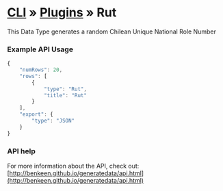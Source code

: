 # [CLI](../../../../../cli/README.md) &raquo; [Plugins](../../../../../cli/PLUGINS.md) &raquo; Rut

This Data Type generates a random Chilean Unique National Role Number


### Example API Usage

```javascript
{
    "numRows": 20,
    "rows": [
        {
            "type": "Rut",
            "title": "Rut"
        }
    ],
    "export": {
        "type": "JSON"
    }
}
```
 
### API help

For more information about the API, check out:
[http://benkeen.github.io/generatedata/api.html](http://benkeen.github.io/generatedata/api.html)
